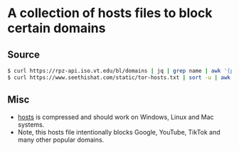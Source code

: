 # A collection of hosts files to block certain domains

## Source

```bash
$ curl https://rpz-api.iso.vt.edu/bl/domains | jq | grep name | awk '{print $2}' | tr --delete ",\"" | sort -u | awk '{print "0.0.0.0 " $0}' > vt.rpz
$ curl https://www.seethishat.com/static/tor-hosts.txt | sort -u | awk '{print "0.0.0.0 " $0}' > sth.tor
```

## Misc

* [hosts](hosts) is compressed and should work on Windows, Linux and Mac systems.
* Note, this hosts file intentionally blocks Google, YouTube, TikTok and many other popular domains.

